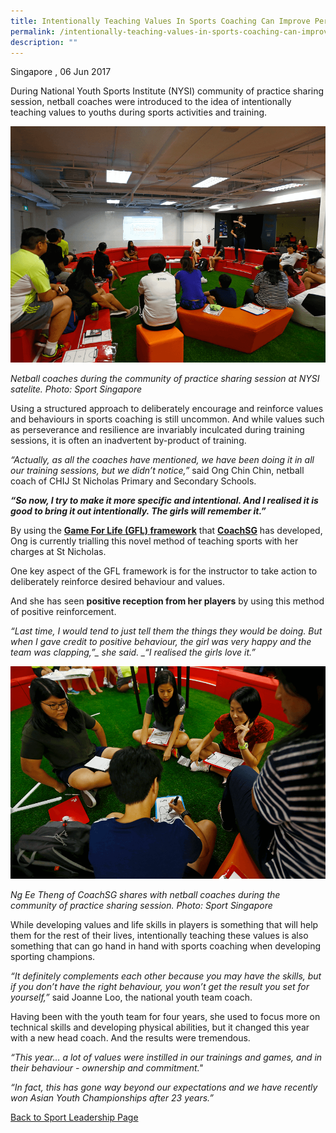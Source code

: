 ```yaml
---
title: Intentionally Teaching Values In Sports Coaching Can Improve Performance
permalink: /intentionally-teaching-values-in-sports-coaching-can-improve-performance/
description: ""
---
```

Singapore , 06 Jun 2017

During National Youth Sports Institute (NYSI) community of practice sharing session, netball coaches were introduced to the idea of intentionally teaching values to youths during sports activities and training.

![](/images/Sport%20Leadership%20Latest/Intentionally%20Teaching%20Values/CoP_netball_web2.png)

*Netball coaches during the community of practice sharing session at NYSI satelite. Photo: Sport Singapore*

Using a structured approach to deliberately encourage and reinforce values and behaviours in sports coaching is still uncommon. And while values such as perseverance and resilience are invariably inculcated during training sessions, it is often an inadvertent by-product of training. 

_“Actually, as all the coaches have mentioned, we have been doing it in all our training sessions, but we didn’t notice,”_ said Ong Chin Chin, netball coach of CHIJ St Nicholas Primary and Secondary Schools.

_**“So now, I try to make it more specific and intentional. And I realised it is good to bring it out intentionally. The girls will remember it.”**_

By using the **[Game For Life (GFL) framework](https://www.sportsingapore.gov.sg/Sports-Education/Sports-Leadership/Game-For-Life/Guide)** that **[CoachSG](https://www.sportsingapore.gov.sg/Athletes-Coaches/CoachSG)** has developed, Ong is currently trialling this novel method of teaching sports with her charges at St Nicholas. 

One key aspect of the GFL framework is for the instructor to take action to deliberately reinforce desired behaviour and values.

And she has seen **positive reception from her players** by using this method of positive reinforcement. 

*“Last time, I would tend to just tell them the things they would be doing. But when I gave credit to positive behaviour, the girl was very happy and the team was clapping,”_ she said. _“I realised the girls love it.”*

![](/images/Sport%20Leadership%20Latest/Intentionally%20Teaching%20Values/Community_of_Practice_Netball_20170605_YLEE_03_web.png)

*Ng Ee Theng of CoachSG shares with netball coaches during the community of practice sharing session. Photo: Sport Singapore*

While developing values and life skills in players is something that will help them for the rest of their lives, intentionally teaching these values is also something that can go hand in hand with sports coaching when developing sporting champions. 

_“It definitely complements each other because you may have the skills, but if you don’t have the right behaviour, you won’t get the result you set for yourself,”_ said Joanne Loo, the national youth team coach.

Having been with the youth team for four years, she used to focus more on technical skills and developing physical abilities, but it changed this year with a new head coach. And the results were tremendous.

*“This year… a lot of values were instilled in our trainings and games, and in their behaviour - ownership and commitment."*

*“In fact, this has gone way beyond our expectations and we have recently won Asian Youth Championships after 23 years.”*

[Back to Sport Leadership Page](/sports-education/sports-leadership/latest/)